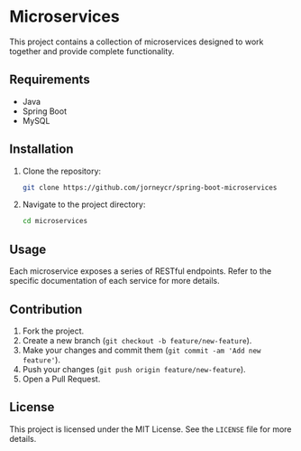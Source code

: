 # Microservices

This project contains a collection of microservices designed to work together and provide complete functionality.

## Requirements

- Java
- Spring Boot
- MySQL

## Installation

1. Clone the repository:
    ```bash
    git clone https://github.com/jorneycr/spring-boot-microservices
    ```
2. Navigate to the project directory:
    ```bash
    cd microservices
    ```

## Usage

Each microservice exposes a series of RESTful endpoints. Refer to the specific documentation of each service for more details.

## Contribution

1. Fork the project.
2. Create a new branch (`git checkout -b feature/new-feature`).
3. Make your changes and commit them (`git commit -am 'Add new feature'`).
4. Push your changes (`git push origin feature/new-feature`).
5. Open a Pull Request.

## License

This project is licensed under the MIT License. See the `LICENSE` file for more details.